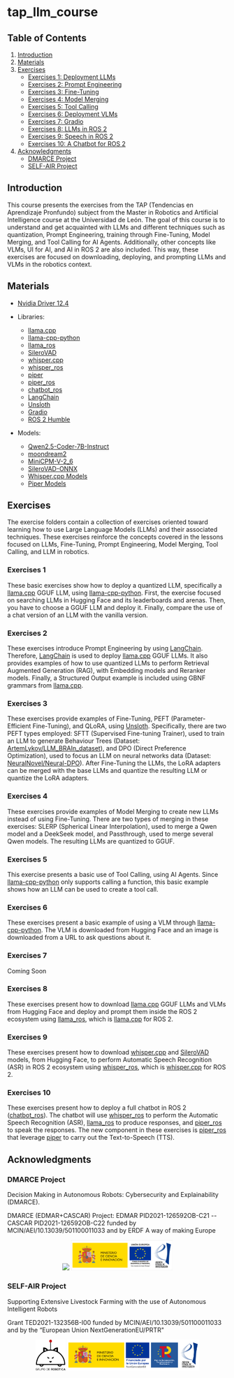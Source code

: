 # tap_llm_course

## Table of Contents

1. [Introduction](#introduction)
2. [Materials](#materials)
3. [Exercises](#exercises)
   - [Exercises 1: Deployment LLMs](#exercises-1)
   - [Exercises 2: Prompt Engineering](#exercises-2)
   - [Exercises 3: Fine-Tuning](#exercises-3)
   - [Exercises 4: Model Merging](#exercises-4)
   - [Exercises 5: Tool Calling](#exercises-5)
   - [Exercises 6: Deployment VLMs](#exercises-6)
   - [Exercises 7: Gradio](#exercises-7)
   - [Exercises 8: LLMs in ROS 2](#exercises-8)
   - [Exercises 9: Speech in ROS 2](#exercises-9)
   - [Exercises 10: A Chatbot for ROS 2](#exercises-10)
4. [Acknowledgments](#acknowledgments)
   - [DMARCE Project](#dmarce-project)
   - [SELF-AIR Project](#self-air-project)

## Introduction

This course presents the exercises from the TAP (Tendencias en Aprendizaje Pronfundo) subject from the Master in Robotics and Artificial Intelligence course at the Universidad de León. The goal of this course is to understand and get acquainted with LLMs and different techniques such as quantization, Prompt Engineering, training through Fine-Tuning, Model Merging, and Tool Calling for AI Agents. Additionally, other concepts like VLMs, UI for AI, and AI in ROS 2 are also included. This way, these exercises are focused on downloading, deploying, and prompting LLMs and VLMs in the robotics context.

## Materials

- [Nvidia Driver 12.4](https://developer.nvidia.com/cuda-12-4-0-download-archive)

- Libraries:

  - [llama.cpp](https://github.com/ggerganov/llama.cpp)
  - [llama-cpp-python](https://github.com/abetlen/llama-cpp-python)
  - [llama_ros](https://github.com/mgonzs13/llama_ros)
  - [SileroVAD](https://github.com/snakers4/silero-vad)
  - [whisper.cpp](https://github.com/ggerganov/whisper.cpp)
  - [whisper_ros](https://github.com/mgonzs13/whisper_ros)
  - [piper](https://github.com/rhasspy/piper)
  - [piper_ros](https://github.com/mgonzs13/piper_ros)
  - [chatbot_ros](https://github.com/mgonzs13/chatbot_ros)
  - [LangChain](https://www.langchain.com/)
  - [Unsloth](https://unsloth.ai/)
  - [Gradio](https://www.gradio.app/)
  - [ROS 2 Humble](https://docs.ros.org/en/humble/Installation/Ubuntu-Install-Debs.html)

- Models:
  - [Qwen2.5-Coder-7B-Instruct](https://huggingface.co/Qwen/Qwen2.5-Coder-7B-Instruct)
  - [moondream2](https://huggingface.co/vikhyatk/moondream2)
  - [MiniCPM-V-2_6](https://huggingface.co/openbmb/MiniCPM-V-2_6)
  - [SileroVAD-ONNX](https://huggingface.co/mgonzs13/silero-vad-onnx)
  - [Whisper.cpp Models](https://huggingface.co/ggerganov/whisper.cpp)
  - [Piper Models](https://huggingface.co/rhasspy/piper-voices)

## Exercises

The exercise folders contain a collection of exercises oriented toward learning how to use Large Language Models (LLMs) and their associated techniques. These exercises reinforce the concepts covered in the lessons focused on LLMs, Fine-Tuning, Prompt Engineering, Model Merging, Tool Calling, and LLM in robotics.

### Exercises 1

These basic exercises show how to deploy a quantized LLM, specifically a [llama.cpp](https://github.com/ggerganov/llama.cpp) GGUF LLM, using [llama-cpp-python](https://github.com/abetlen/llama-cpp-python). First, the exercise focused on searching LLMs in Hugging Face and its leaderboards and arenas. Then, you have to choose a GGUF LLM and deploy it. Finally, compare the use of a chat version of an LLM with the vanilla version.

### Exercises 2

These exercises introduce Prompt Engineering by using [LangChain](https://www.langchain.com/). Therefore, [LangChain](https://www.langchain.com/) is used to deploy [llama.cpp](https://github.com/ggerganov/llama.cpp) GGUF LLMs. It also provides examples of how to use quantized LLMs to perform Retrieval Augmented Generation (RAG), with Embedding models and Reranker models. Finally, a Structured Output example is included using GBNF grammars from [llama.cpp](https://github.com/ggerganov/llama.cpp).

### Exercises 3

These exercises provide examples of Fine-Tuning, PEFT (Parameter-Efficient Fine-Tuning), and QLoRA, using [Unsloth](https://unsloth.ai/). Specifically, there are two PEFT types employed: SFTT (Supervised Fine-tuning Trainer), used to train an LLM to generate Behaviour Trees (Dataset: [ArtemLykov/LLM_BRAIn_dataset](https://huggingface.co/datasets/ArtemLykov/LLM_BRAIn_dataset)), and DPO (Direct Preference Optimization), used to focus an LLM on neural networks data (Dataset: [NeuralNovel/Neural-DPO](https://huggingface.co/datasets/NeuralNovel/Neural-DPO)). After Fine-Tuning the LLMs, the LoRA adapters can be merged with the base LLMs and quantize the resulting LLM or quantize the LoRA adapters.

### Exercises 4

These exercises provide examples of Model Merging to create new LLMs instead of using Fine-Tuning. There are two types of merging in these exercises: SLERP (Spherical Linear Interpolation), used to merge a Qwen model and a DeekSeek model, and Passthrough, used to merge several Qwen models. The resulting LLMs are quantized to GGUF.

### Exercises 5

This exercise presents a basic use of Tool Calling, using AI Agents. Since [llama-cpp-python](https://github.com/abetlen/llama-cpp-python) only supports calling a function, this basic example shows how an LLM can be used to create a tool call.

### Exercises 6

These exercises present a basic example of using a VLM through [llama-cpp-python](https://github.com/abetlen/llama-cpp-python). The VLM is downloaded from Hugging Face and an image is downloaded from a URL to ask questions about it.

### Exercises 7

Coming Soon

### Exercises 8

These exercises present how to download [llama.cpp](https://github.com/ggerganov/llama.cpp) GGUF LLMs and VLMs from Hugging Face and deploy and prompt them inside the ROS 2 ecosystem using [llama_ros](https://github.com/mgonzs13/llama_ros), which is [llama.cpp](https://github.com/ggerganov/llama.cpp) for ROS 2.

### Exercises 9

These exercises present how to download [whisper.cpp](https://github.com/ggerganov/whisper.cpp) and [SileroVAD](https://github.com/snakers4/silero-vad) models, from Hugging Face, to perform Automatic Speech Recognition (ASR) in ROS 2 ecosystem using [whisper_ros](https://github.com/mgonzs13/whisper_ros), which is [whisper.cpp](https://github.com/ggerganov/whisper.cpp) for ROS 2.

### Exercises 10

These exercises present how to deploy a full chatbot in ROS 2 ([chatbot_ros](https://github.com/mgonzs13/chatbot_ros)). The chatbot will use [whisper_ros](https://github.com/mgonzs13/whisper_ros) to perform the Automatic Speech Recognition (ASR), [llama_ros](https://github.com/mgonzs13/llama_ros) to produce responses, and [piper_ros](https://github.com/mgonzs13/piper_ros) to speak the responses. The new component in these exercises is [piper_ros](https://github.com/mgonzs13/piper_ros) that leverage [piper](https://github.com/rhasspy/piper) to carry out the Text-to-Speech (TTS).

## Acknowledgments

### DMARCE Project

Decision Making in Autonomous Robots: Cybersecurity and Explainability (DMARCE).

DMARCE (EDMAR+CASCAR) Project: EDMAR PID2021-126592OB-C21 -- CASCAR PID2021-126592OB-C22 funded by MCIN/AEI/10.13039/501100011033 and by ERDF A way of making Europe

<p align="center">
    <img src="https://user-images.githubusercontent.com/3810011/192087445-9aa45366-1fec-41f5-a7c9-fa612901ecd9.png" width="49%" /> <img src="https://raw.githubusercontent.com/DMARCE-PROJECT/DMARCE-PROJECT.github.io/main/logos/micin-uefeder-aei.png" width="46%" />
</p>

### SELF-AIR Project

Supporting Extensive Livestock Farming with the use of Autonomous Intelligent Robots

Grant TED2021-132356B-I00 funded by MCIN/AEI/10.13039/501100011033 and by the “European Union NextGenerationEU/PRTR"

<p align="center">
    <img src="https://raw.githubusercontent.com/shepherd-robot/.github/main/profile/robotics_wolf_minimal.png" width="13.5%" /> <img src="https://raw.githubusercontent.com/shepherd-robot/.github/main/profile/micin-financiadoUEnextgeneration-prtr-aei.png" width="60%" />
</p>
